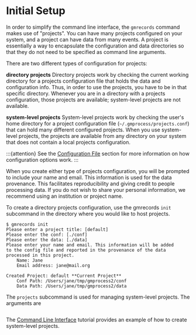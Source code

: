 # Initial Setup

In order to simplify the command line interface, the `gmrecords` command makes use of "projects".
You can have many projects configured on your system, and a project can have data from many events.
A project is essentially a way to encapsulate the configuration and data directories so that they do not need to be specified as command line arguments.

There are two different types of configuration for projects:

**directory projects**
  Directory projects work by checking the current working directory for a projects configuration file that holds the data and configuration info.
  Thus, in order to use the projects, you have to be in that specific directory.
  Whenever you are in a directory with a projects configuration, those projects are available; system-level projects are not available.

**system-level projects**
  System-level projects work by checking the user's home directory for a project configuration file (`~/.gmprocess/projects.conf`) that can hold many different configured projects.
  When you use system-level projects, the projects are available from any directory on your system that does not contain a local projects configuration.

:::{attention}
See the [Configuration File](../manual/config_file) section for more information on how configuration options work.
:::

When you create either type of projects configuration, you will be prompted to include your name and email.
This information is used for the data provenance.
This facilitates reproducibility and giving credit to people processing data.
If you do not wish to share your personal information, we recommend using an institution or project name.

To create a directory projects configuration, use the gmrecords `init` subcommand in the directory where you would like to host projects.

```{code-block} console]
$ gmrecords init
Please enter a project title: [default]
Please enter the conf: [./conf]
Please enter the data: [./data]
Please enter your name and email. This information will be added
to the config file and reported in the provenance of the data
processed in this project.
	Name: Jane
	Email address: jane@mail.org

Created Project: default **Current Project**
	Conf Path: /Users/jane/tmp/gmprocess2/conf
	Data Path: /Users/jane/tmp/gmprocess2/data
```

The `projects` subcommand is used for managing system-level projects.
The arguments are

```{program-output} gmrecords projects -h
```

The [Command Line Interface](../tutorials/cli) tutorial provides an example of how to create system-level projects.
